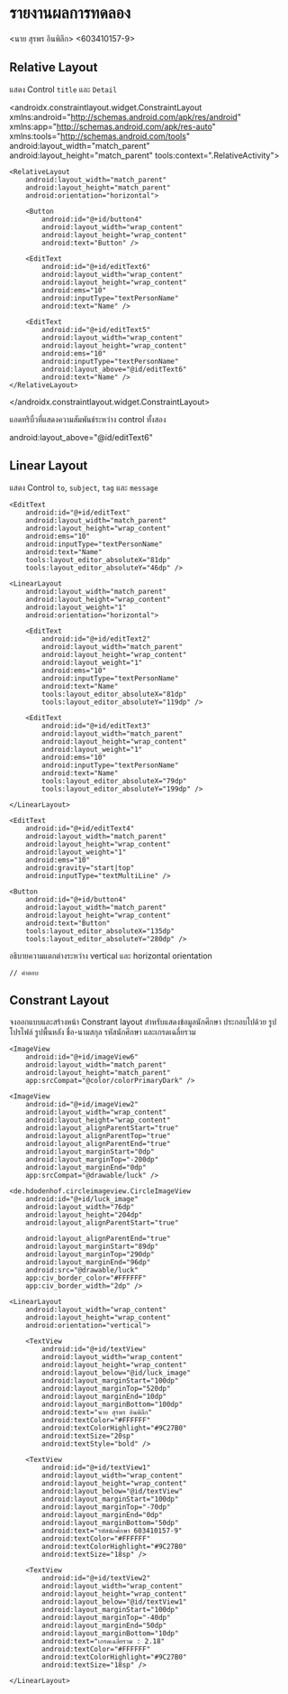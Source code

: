 # รายงานผลการทดลอง

<นาย สุรพร อินพิลึก> <603410157-9>

## Relative Layout

แสดง Control `title` และ `Detail`

<?xml version="1.0" encoding="utf-8"?>

<androidx.constraintlayout.widget.ConstraintLayout xmlns:android="http://schemas.android.com/apk/res/android"
    xmlns:app="http://schemas.android.com/apk/res-auto"
    xmlns:tools="http://schemas.android.com/tools"
    android:layout_width="match_parent"
    android:layout_height="match_parent"
    tools:context=".RelativeActivity">

    <RelativeLayout
        android:layout_width="match_parent"
        android:layout_height="match_parent"
        android:orientation="horizontal">

        <Button
            android:id="@+id/button4"
            android:layout_width="wrap_content"
            android:layout_height="wrap_content"
            android:text="Button" />

        <EditText
            android:id="@+id/editText6"
            android:layout_width="wrap_content"
            android:layout_height="wrap_content"
            android:ems="10"
            android:inputType="textPersonName"
            android:text="Name" />

        <EditText
            android:id="@+id/editText5"
            android:layout_width="wrap_content"
            android:layout_height="wrap_content"
            android:ems="10"
            android:inputType="textPersonName"
            android:layout_above="@id/editText6"
            android:text="Name" />
    </RelativeLayout>

</androidx.constraintlayout.widget.ConstraintLayout>

แอดทริบิ้วที่แสดงความสัมพันธ์ระหว่าง control ทั้งสอง

android:layout_above="@id/editText6"

## Linear Layout

แสดง Control `to`, `subject`, `tag` และ `message`

<?xml version="1.0" encoding="utf-8"?>
<LinearLayout xmlns:android="http://schemas.android.com/apk/res/android"
    xmlns:app="http://schemas.android.com/apk/res-auto"
    xmlns:tools="http://schemas.android.com/tools"
    android:layout_width="match_parent"
    android:layout_height="match_parent"
    android:orientation="vertical"
    tools:context=".LinearActivity">

    <EditText
        android:id="@+id/editText"
        android:layout_width="match_parent"
        android:layout_height="wrap_content"
        android:ems="10"
        android:inputType="textPersonName"
        android:text="Name"
        tools:layout_editor_absoluteX="81dp"
        tools:layout_editor_absoluteY="46dp" />

    <LinearLayout
        android:layout_width="match_parent"
        android:layout_height="wrap_content"
        android:layout_weight="1"
        android:orientation="horizontal">

        <EditText
            android:id="@+id/editText2"
            android:layout_width="match_parent"
            android:layout_height="wrap_content"
            android:layout_weight="1"
            android:ems="10"
            android:inputType="textPersonName"
            android:text="Name"
            tools:layout_editor_absoluteX="81dp"
            tools:layout_editor_absoluteY="119dp" />

        <EditText
            android:id="@+id/editText3"
            android:layout_width="match_parent"
            android:layout_height="wrap_content"
            android:layout_weight="1"
            android:ems="10"
            android:inputType="textPersonName"
            android:text="Name"
            tools:layout_editor_absoluteX="79dp"
            tools:layout_editor_absoluteY="199dp" />

    </LinearLayout>

    <EditText
        android:id="@+id/editText4"
        android:layout_width="match_parent"
        android:layout_height="wrap_content"
        android:layout_weight="1"
        android:ems="10"
        android:gravity="start|top"
        android:inputType="textMultiLine" />

    <Button
        android:id="@+id/button4"
        android:layout_width="match_parent"
        android:layout_height="wrap_content"
        android:text="Button"
        tools:layout_editor_absoluteX="135dp"
        tools:layout_editor_absoluteY="280dp" />
</LinearLayout>

อธิบายความแตกต่างระหว่าง vertical และ horizontal orientation

```
// คำตอบ
```

## Constrant Layout

จงออกแบบและสร้างหน้า Constrant layout สำหรับแสดงข้อมูลนักศึกษา ประกอบไปด้วย รูปโปรไฟล์ รูปพื้นหลัง ชื่อ-นามสกุล รหัสนักศึกษา และเกรดเฉลี่ยรวม
<?xml version="1.0" encoding="utf-8"?>
<RelativeLayout xmlns:android="http://schemas.android.com/apk/res/android"
    xmlns:app="http://schemas.android.com/apk/res-auto"
    xmlns:tools="http://schemas.android.com/tools"
    android:layout_width="match_parent"
    android:layout_height="match_parent"
    tools:context=".ProfileActivity">


    <ImageView
        android:id="@+id/imageView6"
        android:layout_width="match_parent"
        android:layout_height="match_parent"
        app:srcCompat="@color/colorPrimaryDark" />

    <ImageView
        android:id="@+id/imageView2"
        android:layout_width="wrap_content"
        android:layout_height="wrap_content"
        android:layout_alignParentStart="true"
        android:layout_alignParentTop="true"
        android:layout_alignParentEnd="true"
        android:layout_marginStart="0dp"
        android:layout_marginTop="-200dp"
        android:layout_marginEnd="0dp"
        app:srcCompat="@drawable/luck" />

    <de.hdodenhof.circleimageview.CircleImageView
        android:id="@+id/luck_image"
        android:layout_width="76dp"
        android:layout_height="204dp"
        android:layout_alignParentStart="true"

        android:layout_alignParentEnd="true"
        android:layout_marginStart="89dp"
        android:layout_marginTop="290dp"
        android:layout_marginEnd="96dp"
        android:src="@drawable/luck"
        app:civ_border_color="#FFFFFF"
        app:civ_border_width="2dp" />

    <LinearLayout
        android:layout_width="wrap_content"
        android:layout_height="wrap_content"
        android:orientation="vertical">

        <TextView
            android:id="@+id/textView"
            android:layout_width="wrap_content"
            android:layout_height="wrap_content"
            android:layout_below="@id/luck_image"
            android:layout_marginStart="100dp"
            android:layout_marginTop="520dp"
            android:layout_marginEnd="10dp"
            android:layout_marginBottom="100dp"
            android:text="นาย สุรพร อินพิลึก"
            android:textColor="#FFFFFF"
            android:textColorHighlight="#9C27B0"
            android:textSize="20sp"
            android:textStyle="bold" />

        <TextView
            android:id="@+id/textView1"
            android:layout_width="wrap_content"
            android:layout_height="wrap_content"
            android:layout_below="@id/textView"
            android:layout_marginStart="100dp"
            android:layout_marginTop="-70dp"
            android:layout_marginEnd="0dp"
            android:layout_marginBottom="50dp"
            android:text="รหัสนักศึกษา 603410157-9"
            android:textColor="#FFFFFF"
            android:textColorHighlight="#9C27B0"
            android:textSize="18sp" />

        <TextView
            android:id="@+id/textView2"
            android:layout_width="wrap_content"
            android:layout_height="wrap_content"
            android:layout_below="@id/textView1"
            android:layout_marginStart="100dp"
            android:layout_marginTop="-40dp"
            android:layout_marginEnd="50dp"
            android:layout_marginBottom="10dp"
            android:text="เกรดเฉลี่ยรวม : 2.18"
            android:textColor="#FFFFFF"
            android:textColorHighlight="#9C27B0"
            android:textSize="18sp" />

    </LinearLayout>

</RelativeLayout>
